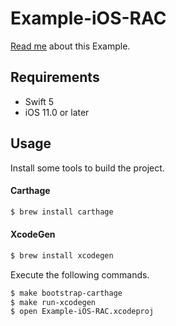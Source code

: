 # Example-iOS-RAC

[Read me](../README.md) about this Example.

## Requirements

- Swift 5
- iOS 11.0 or later

## Usage

Install some tools to build the project.

#### Carthage

```bash
$ brew install carthage
```

#### XcodeGen

```bash
$ brew install xcodegen
```

Execute the following commands.

```bash
$ make bootstrap-carthage
$ make run-xcodegen
$ open Example-iOS-RAC.xcodeproj
```
